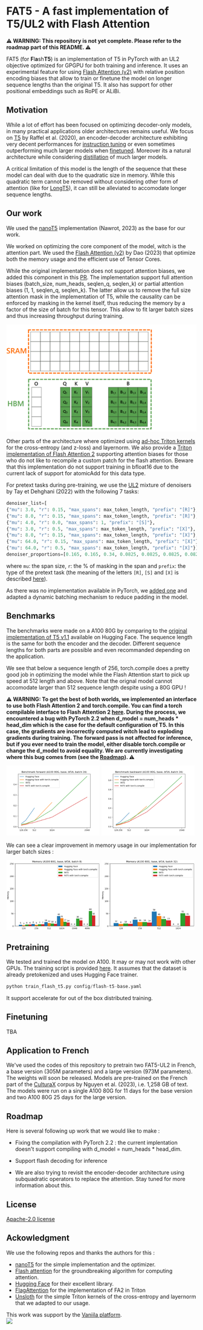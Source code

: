# FAT5 - A fast implementation of T5/UL2 with Flash Attention

**⚠ WARNING: This repository is not yet complete. Please refer to the roadmap part of this README. ⚠**

FAT5 (for **F**l**a**sh**T5**) is an implementation of T5 in PyTorch with an UL2 objective optimized for GPGPU for both training and inference.
It uses an experimental feature for using [Flash Attention (v2)](https://arxiv.org/abs/2307.08691) with relative position encoding biases
that allow to train or finetune the model on longer sequence lengths than the original T5. It also has support for other positional embeddings such as RoPE or ALiBi.

## Motivation

While a lot of effort has been focused on optimizing decoder-only models, in many practical applications older architectures remains useful.
We focus on [T5](http://jmlr.org/papers/v21/20-074.html) by Raffel et al. (2020), an encoder-decoder architecture exhibiting very decent performances for [instruction tuning](https://arxiv.org/pdf/2306.04757.pdf) or even sometimes outperforming much larger models when [finetuned](https://arxiv.org/pdf/2402.00841.pdf). Moreover its a natural architecture while considering [distillation](https://arxiv.org/abs/2305.02301) of much larger models.

A critical limitation of this model is the length of the sequence that these model can deal with due to the quadratic size in memory. While this
quadratic term cannot be removed without considering other form of attention (like for [LongT5](https://arxiv.org/abs/2112.07916)), it can
still be alleviated to accomodate longer sequence lengths.

## Our work

We used the [nanoT5](https://github.com/PiotrNawrot/nanoT5?tab=readme-ov-file#cite) implementation (Nawrot, 2023) as the base for our work.

We worked on optimizing the core component of the model, witch is the attention part. We used the [Flash Attention (v2)](https://arxiv.org/abs/2307.08691) by Dao (2023) that optimize both the memory usage and the efficient use of Tensor Cores.

While the original implementation does not support attention biases, we added this component in this [PR](https://github.com/Dao-AILab/flash-attention/pull/617). The implementation support full attention biases (batch_size, num_heads, seqlen_q, seqlen_k) or partial attention biases (1, 1, seqlen_q, seqlen_k). The latter allow us to remove the full size attention mask in the implementation of T5, while the causality can be enforced by masking in the kernel itself, thus reducing the memory by a factor of the size of batch for this tensor. This allow to fit larger batch sizes and thus increasing throughput during training.

<picture>
  <source media="(prefers-color-scheme: dark)" srcset="./assets/FAT5_dark.gif">
  <img width=800px alt="FAT5 animation" src="./assets/FAT5.gif">
</picture>

Other parts of the architecture where optimized using [ad-hoc Triton kernels](src/model/ops/) for the cross-entropy (and z-loss) and layernorm. We also provide a [Triton implementation of Flash Attention 2](src/model/ops/flash_attention_v2_bias.py) supporting attention biases for those who do not like to recompile a custom patch for the flash attention. Beware that this implementation do not support training in bfloat16 due to the current lack of support for atomicAdd for this data type.

For pretext tasks during pre-training, we use the [UL2](https://arxiv.org/abs/2205.05131v3) mixture of denoisers by Tay et Dehghani (2022) with the following 7 tasks:

  ```python
  denoiser_list=[
  {"mu": 3.0, "r": 0.15, "max_spans": max_token_length, "prefix": "[R]"},
  {"mu": 8.0, "r": 0.15, "max_spans": max_token_length, "prefix": "[R]"},
  {"mu": 4.0, "r": 0.0, "max_spans": 1, "prefix": "[S]"},
  {"mu": 3.0, "r": 0.5, "max_spans": max_token_length, "prefix": "[X]"},
  {"mu": 8.0, "r": 0.15, "max_spans": max_token_length, "prefix": "[X]"},
  {"mu": 64.0, "r": 0.15, "max_spans": max_token_length, "prefix": "[X]"},
  {"mu": 64.0, "r": 0.5, "max_spans": max_token_length, "prefix": "[X]"}],
  denoiser_proportions=[0.165, 0.165, 0.34, 0.0825, 0.0825, 0.0825, 0.0825]
  ```
  where `mu`: the span size, `r`: the % of masking in the span and `prefix`: the type of the pretext task (the meaning of the letters `[R]`, `[S]` and `[X]` is described [here](https://huggingface.co/google/ul2#mixture-of-denoisers)).

As there was no implementation available in PyTorch, we [added one](src/data/data_collator_ul2.py) and adapted a dynamic batching mechanism to reduce padding in the model.

## Benchmarks

The benchmarks were made on a A100 80G by comparing to the [original implementation of T5 v1.1](https://huggingface.co/docs/transformers/model_doc/t5v1.1) available on Hugging Face. The sequence length is the same for both the encoder and the decoder. Different sequence lengths for both parts are possible and even recommanded depending on the application.

We see that below a sequence length of 256, torch.compile does a pretty good job in optimizing the model while the Flash Attention
start to pick up speed at 512 length and above. Note that the orignal model cannot accomodate larger than 512 sequence length despite using a 80G GPU !

**⚠ WARNING: To get the best of both worlds, we implemented an interface to use both Flash Attention 2 and torch.compile. You can find a torch compilable interface to Flash Attention 2 [here](src/utils/fa2_lib/). During the process, we encountered a bug with PyTorch 2.2 when d_model = num_heads * head_dim which is the case for the default configuration of T5. In this case, the gradients are incorrectly computed witch lead to exploding gradients during training. The forward pass is not affected for inference, but if you ever need to train the model, either disable torch.compile or change the d_model to avoid equality. We are currently investigating where this bug comes from (see the [Roadmap](#roadmap)). ⚠**


<p float="left">
  <img src="assets/benchmarks/fwd-bfloat16-b16.png" width="49%" />
  <img src="assets/benchmarks/bwd-bfloat16-b16.png" width="49%" />
</p>


We can see a clear improvement in memory usage in our implementation for larger batch sizes :

<p float="left">
  <img src="assets/benchmarks/mem-bfloat16-b8.png" width="49%" />
  <img src="assets/benchmarks/mem-bfloat16-b32.png" width="49%" />
</p>

## Pretraining

We tested and trained the model on A100. It may or may not work with other GPUs.
The training script is provided [here](train_flash_t5.py). It assumes that the dataset is already pretokenized and uses Hugging Face trainer.
```python
python train_flash_t5.py config/flash-t5-base.yaml
```

It support accelerate for out of the box distributed training.

## Finetuning

TBA

## Application to French
We've used the codes of this repository to pretrain two FAT5-UL2 in French, a base version (305M parameters) and a large version (973M parameters).
The weights will soon be released.
Models are pre-trained on the French part of the [CulturaX](https://huggingface.co/datasets/uonlp/CulturaX) corpus by Nguyen et al. (2023), i.e. 1,258 GB of text.
The models were run on a single A100 80G for 11 days for the base version and two A100 80G 25 days for the large version.

## Roadmap
Here is several following up work that we would like to make :

- Fixing the compilation with PyTorch 2.2 : the current implentation doesn't support compiling with d_model = num_heads * head_dim.

- Support flash decoding for inference

- We are also trying to revisit the encoder-decoder architecture using subquadratic operators to replace the attention. Stay tuned for more information about this.

## License
[Apache-2.0 license](https://github.com/catie-aq/flashT5/tree/main?tab=Apache-2.0-1-ov-file#readme)

## Ackowledgment

We use the following repos and thanks the authors for this :
- [nanoT5](https://github.com/PiotrNawrot/nanoT5) for the simple implementation and the optimizer.
- [Flash attention](https://github.com/Dao-AILab/flash-attention) for the groundbreaking algorithm for computing attention.
- [Hugging Face](https://github.com/huggingface/transformers) for their excellent library.
- [FlagAttention](https://github.com/FlagOpen/FlagAttention) for the implementation of FA2 in Triton
- [Unsloth](https://github.com/unslothai/unsloth) for the simple Triton kernels of the cross-entropy and layernorm that we adapted to our usage.


This work was support by the [Vaniila platform](http://vaniila.ai/).<br>
[<img width="200" src="https://www.vaniila.ai/wp-content/uploads/2020/02/Vaniila_bleu_horizontal.png">](http://vaniila.ai/)
